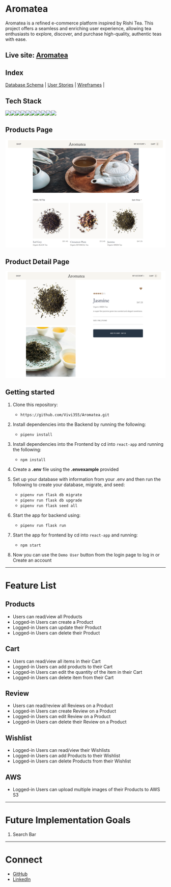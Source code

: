 # Aromatea

Aromatea is a refined e-commerce platform inspired by Rishi Tea. This project offers a seamless and enriching user experience, allowing tea enthusiasts to explore, discover, and purchase high-quality, authentic teas with ease.

## Live site: [Aromatea](https://capstone-79jg.onrender.com)

## Index
[Database Schema](https://github.com/Vivi355/Aromatea/wiki/Database-Schema) |
[User Stories](https://github.com/Vivi355/Aromatea/wiki/User-Stories-and-Future-Implementations) |
[Wireframes](https://github.com/Vivi355/Aromatea/wiki/Wireframes) |

## Tech Stack

<img src="https://img.shields.io/badge/Python-3776AB?style=for-the-badge&logo=python&logoColor=white" /><img src="https://img.shields.io/badge/JavaScript-323330?style=for-the-badge&logo=javascript&logoColor=F7DF1E" /><img src="https://img.shields.io/badge/HTML5-E34F26?style=for-the-badge&logo=html5&logoColor=white" /><img src="https://img.shields.io/badge/CSS3-1572B6?style=for-the-badge&logo=css3&logoColor=white" /><img src="https://img.shields.io/badge/React-20232A?style=for-the-badge&logo=react&logoColor=61DAFB" /><img src="https://img.shields.io/badge/Redux-593D88?style=for-the-badge&logo=redux&logoColor=white" /><img src="https://img.shields.io/badge/Flask-000000?style=for-the-badge&logo=flask&logoColor=white"/><img src="https://img.shields.io/badge/Amazon_AWS-232F3E?style=for-the-badge&logo=amazon-aws&logoColor=white" /><img src="https://img.shields.io/badge/Render-46E3B7.svg?style=for-the-badge&logo=Render&logoColor=white" /><img src="https://img.shields.io/badge/GitHub-181717.svg?style=for-the-badge&logo=GitHub&logoColor=white" />



## Products Page
![products](images/new-home.png)

## Product Detail Page
<!-- ![detail](images/image-2.png) -->
![detail](images/update-detail.png)

## Getting started
1. Clone this repository:

   * `
   https://github.com/Vivi355/Aromatea.git
   `
2. Install dependencies into the Backend by running the following:
    * `pipenv install`

3. Install dependencies into the Frontend by cd into `react-app` and running the following:
    * `npm install`

4. Create a **.env** file using the **.envexample** provided

5. Set up your database with information from your .env and then run the following to create your database, migrate, and seed:
    * `pipenv run flask db migrate`
    * `pipenv run flask db upgrade`
    * `pipenv run flask seed all`


6. Start the app for backend using:
    * `pipenv run flask run`

7. Start the app for frontend by cd into `react-app` and running:
    * `npm start`

8. Now you can use the `Demo User` button from the login page to log in or Create an account

***

# Feature List

## Products
* Users can read/view all Products
* Logged-in Users can create a Product
* Logged-in Users can update their Product
* Logged-in Users can delete their Product

## Cart
* Users can read/view all items in their Cart
* Logged-in Users can add products to their Cart
* Logged-in Users can edit the quantity of the item in their Cart
* Logged-in Users can delete item from their Cart

## Review
* Users can read/review all Reviews on a Product
* Logged-in Users can create Review on a Product
* Logged-in Users can edit Review on a Product
* Logged-in Users can delete their Review on a Product

## Wishlist
* Logged-in Users can read/view their Wishlists
* Logged-in Users can add Products to their Wishlist
* Logged-in Users can delete Products from their Wishlist

## AWS
* Logged-in Users can upload multiple images of their Products to AWS S3

***

# Future Implementation Goals

1. Search Bar

***

# Connect
* [GitHub](https://github.com/Vivi355)
* [LinkedIn](https://www.linkedin.com/in/liqin-li-880646144/)
